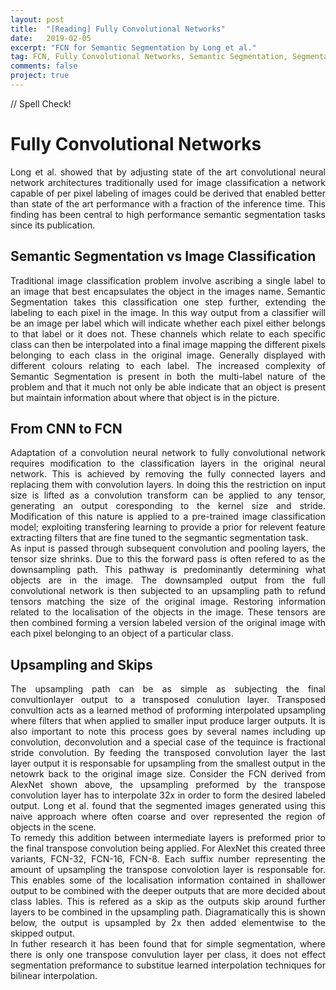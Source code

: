 ```yaml
---
layout: post
title:  "[Reading] Fully Convolutional Networks"
date:   2019-02-05
excerpt: "FCN for Semantic Segmentation by Long et al."
tag: FCN, Fully Convolutional Networks, Semantic Segmentation, Segmentation
comments: false
project: true
---
```


// Spell Check!

Fully Convolutional Networks
============================
<p style='text-align: justify;'>
Long et al. showed that by adjusting state of the art convolutional neural network architectures traditionally used for image classification a network capable of per pixel labeling of images could be derived that enabled better than state of the art performance with a fraction of the inference time. This finding has been central to high performance semantic segmentation tasks since its publication.
</p>

Semantic Segmentation vs Image Classification
---------------------------------------------
<p style='text-align: justify;'>
Traditional image classification problem involve ascribing a single label to an image that best encapsulates the object in the images name. Semantic Segmentation takes this classification one step further, extending the labeling to each pixel in the image. In this way output from a classifier will be an image per label which will indicate whether each pixel either belongs to that label or it does not. These channels which relate to each specific class can then be interpolated into a final image mapping the different pixels belonging to each class in the original image. Generally displayed with different colours relating to each label. The increased complexity of Semantic Segmentation is present in both the multi-label nature of the problem and that it much not only be able indicate that an object is present but maintain information about where that object is in the picture.
</p>

From CNN to FCN
---------------
<p style='text-align: justify;'>
Adaptation of a convolution neural network to fully convolutional network requires modification to the classification layers in the original neural network. This is achieved by removing the fully connected layers and replacing them with convolution layers. In doing this the restriction on input size is lifted as a convolution transform can be applied to any tensor, generating an output coresponding to the kernel size and stride. Modification of this nature is applied to a pre-trained image classification model; exploiting transfering learning to provide a prior for relevent feature extracting filters that are fine tuned to the segmantic segmentation task. 
</br>
As input is passed through subsequent convolution and pooling layers, the tensor size shrinks. Due to this the forward pass is often refered to as the downsampling path. This pathway is predominantly determining what objects are in the image. The downsampled output from the full convolutional network is then subjected to an upsampling path to refund tensors matching the size of the original image. Restoring information related to the localisation of the objects in the image. These tensors are then combined forming a version labeled version of the original image with each pixel belonging to an object of a particular class. 
</p>

Upsampling and Skips
--------------------
<p style='text-align: justify;'>
The upsampling path can be as simple as subjecting the final convultionlayer output to a transposed conulution layer. Transposed convultion acts as a learned method of proforming interpolated upsampling where filters that when applied to smaller input produce larger outputs. It is also important to note this process goes by several names including up convolution, deconvolution and a special case of the tequince is fractional stride convolution. By feeding the transposed convolution layer the last layer output it is responsable for upsampling from the smallest output in the netowrk back to the original image size. Consider the FCN derived from AlexNet shown above, the upsampling preformed by the transpose convolution layer has to interpolate 32x in order to form the desired labeled output. Long et al. found that the segmented images generated using this naive approach where often coarse and over represented the region of objects in the scene.
</br>
To remedy this addition between intermediate layers is preformed prior to the final transpose convolution being applied. For AlexNet this created three variants, FCN-32, FCN-16, FCN-8. Each suffix number representing the amount of upsampling the transpose convolotion layer is responsable for. This enables some of the localisation information contained in shallower output to be combined with the deeper outputs that are more decided about class lables. This is refered as a skip as the outputs skip around further layers to be combined in the upsampling path. Diagramatically this is shown below, the output is upsampled by 2x then added elementwise to the skipped output.
</br>
In futher research it has been found that for simple segmentation, where there is only one transpose convulution layer per class, it does not effect segmentation preformance to substitue learned interpolation techniques for bilinear interpolation.
</p>

